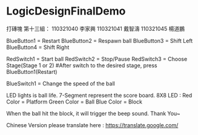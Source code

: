 # LogicDesignFinalDemo
打磚塊
第十三組：
110321040 李家興
110321041 戴智濤
110321045 楊道鵬


BlueButton1 = Restart
BlueButton2 = Respawn ball
BlueButton3 = Shift Left
BlueButton4 = Shift Right

RedSwitch1 = Start ball
RedSwitch2 = Stop/Pause
RedSwitch3 = Choose Stage(Stage 1 or 2) #After switch to the desired stage, press BlueButton1(Restart)

BlueSwitch1 = Change the speed of the ball

LED lights is ball life.
7-Segment represent the score board.
8X8 LED : Red Color = Platform
          Green Color = Ball
          Blue Color = Block
          
When the ball hit the block, it will trigger the beep sound.
Thank You~

Chinese Version please translate here : https://translate.google.com/
